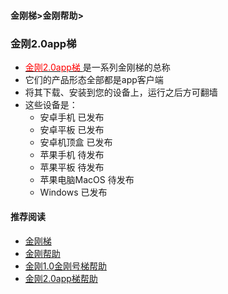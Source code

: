 #### 金刚梯>金刚帮助>
### 金刚2.0app梯

- [<font color="red"> 金刚2.0app梯 </font>](https://github.com/a2zitpro/web/blob/master/kkproductd2.0.md)是一系列金刚梯的总称
- 它们的产品形态全部都是app客户端
- 将其下载、安装到您的设备上，运行之后方可翻墙
- 这些设备是：
  - 安卓手机 已发布
  - 安卓平板 已发布
  - 安卓机顶盒 已发布
  - 苹果手机 待发布
  - 苹果平板 待发布
  - 苹果电脑MacOS 待发布
  - Windows 已发布

#### 推荐阅读

- [金刚梯](https://a2zitpro.github.io/web/dlb)
- [金刚帮助](https://a2zitpro.github.io/web/list_helpkkvpn)
- [金刚1.0金刚号梯帮助](https://a2zitpro.github.io/web/list_helpkkvpn1.0)
- [金刚2.0app梯帮助](https://a2zitpro.github.io/web/list_helpkkvpn2.0)
